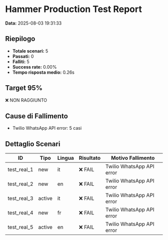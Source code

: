 # Hammer Production Test Report

**Data:** 2025-08-03 19:31:33

## Riepilogo

- **Totale scenari:** 5
- **Passati:** 0
- **Falliti:** 5
- **Success rate:** 0.00%
- **Tempo risposta medio:** 0.26s

## Target 95%

❌ NON RAGGIUNTO

## Cause di Fallimento

- Twilio WhatsApp API error: 5 casi

## Dettaglio Scenari

| ID | Tipo | Lingua | Risultato | Motivo Fallimento |
|----|------|--------|-----------|-------------------|
| test_real_1 | new | it | ❌ FAIL | Twilio WhatsApp API error |
| test_real_2 | new | en | ❌ FAIL | Twilio WhatsApp API error |
| test_real_3 | active | it | ❌ FAIL | Twilio WhatsApp API error |
| test_real_4 | new | fr | ❌ FAIL | Twilio WhatsApp API error |
| test_real_5 | active | en | ❌ FAIL | Twilio WhatsApp API error |
